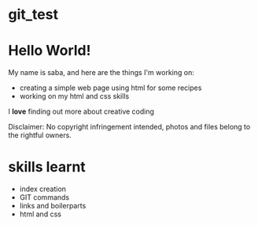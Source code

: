 # git_test
# Hello World!

My name is saba, and here are the things I'm working on:

- creating a simple web page using html for some recipes
- working on my html and css skills

I **love** finding out more about creative coding

Disclaimer: No copyright infringement intended, photos and files belong to the rightful owners.

# skills learnt
- index creation
- GIT commands
- links and boilerparts
- html and css
